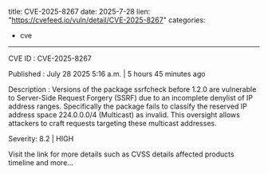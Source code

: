  
title: CVE-2025-8267
date: 2025-7-28
lien: "https://cvefeed.io/vuln/detail/CVE-2025-8267"
categories:
  - cve
---

CVE ID : CVE-2025-8267

Published :  July 28
2025
5:16 a.m. | 5 hours
45 minutes ago

Description : Versions of the package ssrfcheck before 1.2.0 are vulnerable to Server-Side Request Forgery (SSRF) due to an incomplete denylist of IP address ranges. Specifically
the package fails to classify the reserved IP address space 224.0.0.0/4 (Multicast) as invalid. This oversight allows attackers to craft requests targeting these multicast addresses.

Severity: 8.2 | HIGH

Visit the link for more details
such as CVSS details
affected products
timeline
and more...

